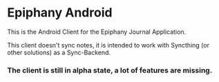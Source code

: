 # Epiphany Android

This is the Android Client for the Epiphany Journal Application.

This client doesn't sync notes, it is intended to work with Syncthing (or other solutions) as a Sync-Backend.

### The client is still in alpha state, a lot of features are missing.
